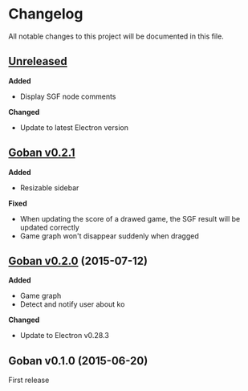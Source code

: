 # Changelog

All notable changes to this project will be documented in this file.

## [Unreleased][unreleased]

**Added**
* Display SGF node comments

**Changed**
* Update to latest Electron version

## [Goban v0.2.1][v0.2.1]

**Added**
* Resizable sidebar

**Fixed**
* When updating the score of a drawed game, the SGF result will be updated correctly
* Game graph won't disappear suddenly when dragged

## [Goban v0.2.0][v0.2.0] (2015-07-12)

**Added**
* Game graph
* Detect and notify user about ko

**Changed**
* Update to Electron v0.28.3

## Goban v0.1.0 (2015-06-20)

First release

[unreleased]: https://github.com/yishn/Goban/compare/v0.2.1...master
[v0.2.1]: https://github.com/yishn/Goban/compare/v0.2.1...v0.2.0
[v0.2.0]: https://github.com/yishn/Goban/compare/v0.1.0...v0.2.0
